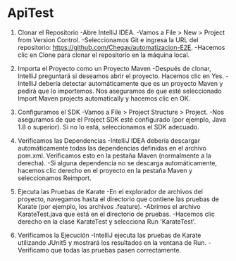 # ApiTest

1. Clonar el Repositorio
-Abre IntelliJ IDEA.
-Vamos a File > New > Project from Version Control.
-Seleccionamos Git e ingresa la URL del repositorio: https://github.com/Chegav/automatizacion-E2E.
-Hacemos clic en Clone para clonar el repositorio en la máquina local.

2. Importa el Proyecto como un Proyecto Maven
-Después de clonar, IntelliJ preguntará si deseamos abrir el proyecto. Hacemos clic en Yes.
-IntelliJ debería detectar automáticamente que es un proyecto Maven y pedirá que lo importemos. Nos aseguramos de que esté seleccionado Import Maven projects automatically y hacemos clic en OK.

3. Configuramos el SDK
-Vamos a File > Project Structure > Project.
-Nos aseguramos de que el Project SDK esté configurado (por ejemplo, Java 1.8 o superior). Si no lo está, seleccionamos el SDK adecuado.

4. Verificamos las Dependencias
-IntelliJ IDEA debería descargar automáticamente todas las dependencias definidas en el archivo pom.xml. Verificamos esto en la pestaña Maven (normalmente a la derecha).
-Si alguna dependencia no se descarga automáticamente, hacemos clic derecho en el proyecto en la pestaña Maven y seleccionamos Reimport.

5. Ejecuta las Pruebas de Karate
-En el explorador de archivos del proyecto, navegamos hasta el directorio que contiene las pruebas de Karate (por ejemplo, los archivos .feature).
-Abrimos el archivo KarateTest.java que está en el directorio de pruebas.
-Hacemos clic derecho en la clase KarateTest y selecciona Run 'KarateTest'.

6. Verificamos la Ejecución
-IntelliJ ejecuta las pruebas de Karate utilizando JUnit5 y mostrará los resultados en la ventana de Run.
-Verificamo que todas las pruebas pasen correctamente.
